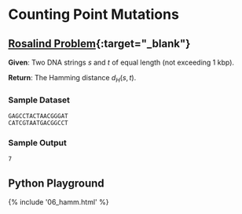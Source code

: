 # Counting Point Mutations

## [Rosalind Problem](http://rosalind.info/problems/hamm/){:target="_blank"}

**Given**: Two DNA strings $s$ and $t$ of equal length (not exceeding 1 kbp).

**Return**: The Hamming distance $d_H(s,t)$.

### Sample Dataset

```
GAGCCTACTAACGGGAT
CATCGTAATGACGGCCT
```

### Sample Output

```
7
```

## Python Playground

{% include '06_hamm.html' %}
